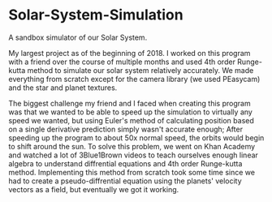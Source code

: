 # Solar-System-Simulation
A sandbox simulator of our Solar System.

My largest project as of the beginning of 2018. I worked on this program with a friend over the course of multiple months and used 4th order Runge-kutta method to simulate our solar system relatively accurately. We made everything from scratch except for the camera library (we used PEasycam) and the star and planet textures. 

The biggest challenge my friend and I faced when creating this program was that we wanted to be able to speed up the simulation to virtually any speed we wanted, but using Euler's method of calculating position based on a single derivative prediction simply wasn't accurate enough; After speeding up the program to about 50x normal speed, the orbits would begin to shift around the sun. To solve this problem, we went on Khan Academy and watched a lot of 3Blue1Brown videos to teach ourselves enough linear algebra to understand diffrential equations and 4th order Runge-kutta method. Implementing this method from scratch took some time since we had to create a pseudo-diffrential equation using the planets' velocity vectors as a field, but eventually we got it working.
